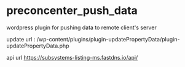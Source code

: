 # preconcenter_push_data
wordpress plugin for pushing data to remote client's server 

update url : /wp-content/plugins/plugin-updatePropertyData/plugin-updatePropertyData.php

api url https://subsystems-listing-ms.fastdns.io/api/